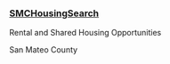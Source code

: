 ### [SMCHousingSearch](http://www.socialserve.com/dbh/ViewUnit/663044?ch=SMC&hm=kt9oO6pN)

Rental and Shared Housing Opportunities

San Mateo County
